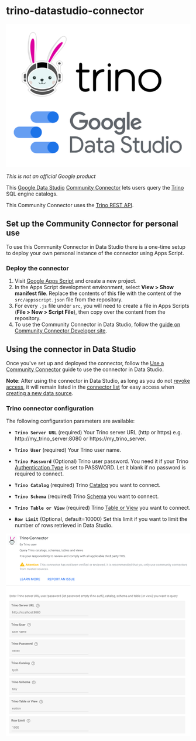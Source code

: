 # trino-datastudio-connector

![Trino for Data Studio](https://github.com/victorcouste/trino-datastudio-connector/blob/main/trino_datastudio.png?raw=true&s=200)

*This is not an official Google product*

This [Google Data Studio] [Community Connector] lets users query the [Trino] SQL engine catalogs.

This Community Connector uses the [Trino REST API].

## Set up the Community Connector for personal use

To use this Community Connector in Data Studio there is a one-time setup to
deploy your own personal instance of the connector using Apps Script.

### Deploy the connector

1.  Visit [Google Apps Script](https://script.google.com/) and create a new
    project.
1.  In the Apps Script development environment, select **View > Show manifest
    file**. Replace the contents of this file with the content of the
    `src/appsscript.json` file from the repository.
1.  For every `.js` file under `src`, you will need to create a file in Apps
    Scripts (**File > New > Script File**), then copy over the content from the
    repository.
1.  To use the Community Connector in Data Studio, follow the
    [guide on Community Connector Developer site](https://developers.google.com/datastudio/connector/use).


## Using the connector in Data Studio

Once you've set up and deployed the connector, follow the
[Use a Community Connector] guide to use the connector in Data Studio.

**Note**: After using the connector in Data Studio, as long as you do not
[revoke access], it will remain listed in the [connector list] for easy access
when [creating a new data source].

### Trino connector configuration

The following configuration parameters are available:

- **`Trino Server URL`** (required)
Your Trino server URL (http or https) e.g. http://my_trino_server:8080 or https://my_trino_server.

- **`Trino User`**  (required)
Your Trino user name.

- **`Trino Password`** (Optional)
Trino user password. You need it if your Trino [Authentication Type] is set to PASSWORD. Let it blank if no password is required to connect.
 
- **`Trino Catalog`** (required)
Trino [Catalog] you want to connect.

- **`Trino Schema`** (required)
Trino [Schema] you want to connect.
  
- **`Trino Table or View`** (required)
Trino [Table or View] you want to connect.

 - **`Row Limit`**  (Optional, default=10000)
Set this limit if you want to limit the number of rows retrieved in Data Studio.

![Trino connector parameters](https://github.com/victorcouste/trino-datastudio-connector/blob/main/trino_connector_parameters.png?raw=true)

[Google Data Studio]: https://datastudio.google.com
[Community Connector]: https://developers.google.com/datastudio/connector
[Trino]: https://trino.io/
[Trino REST API]: https://trino.io/docs/current/develop/client-protocol.html
[Use a Community Connector]: https://developers.google.com/datastudio/connector/use
[revoke access]: https://support.google.com/datastudio/answer/9053467
[connector list]: https://datastudio.google.com/c/datasources/create
[creating a new data source]: https://support.google.com/datastudio/answer/6300774
[Table or View]: https://trino.io/docs/current/overview/concepts.html#table
[Schema]: https://trino.io/docs/current/overview/concepts.html#schema
[Catalog]: https://trino.io/docs/current/overview/concepts.html#catalog
[Authentication Type]: https://trino.io/docs/current/security/authentication-types.html